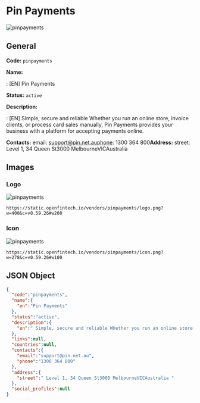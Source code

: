 
# Pin Payments 
![pinpayments](https://static.openfintech.io/vendors/pinpayments/logo.png?w=400&c=v0.59.26#w200)  

## General 
 
**Code:** `pinpayments` 
 
**Name:** 
 
:	[EN] Pin Payments 
 
**Status:** `active` 
 
**Description:** 
 
: [EN]  Simple, secure and reliable Whether you run an online store, invoice clients, or process card sales manually, Pin Payments provides your business with a platform for accepting payments online.  
 
**Contacts:** 
email: support@pin.net.auphone: 1300 364 800**Address:** 
street:  Level 1, 34 Queen St3000 MelbourneVICAustralia  

## Images 

### Logo 
 
![pinpayments](https://static.openfintech.io/vendors/pinpayments/logo.png?w=400&c=v0.59.26#w200)  

```
https://static.openfintech.io/vendors/pinpayments/logo.png?w=400&c=v0.59.26#w200
```  

### Icon 
 
![pinpayments](https://static.openfintech.io/vendors/pinpayments/icon.png?w=278&c=v0.59.26#w100)  

```
https://static.openfintech.io/vendors/pinpayments/icon.png?w=278&c=v0.59.26#w100
```  

## JSON Object 

```json
{
  "code":"pinpayments",
  "name":{
    "en":"Pin Payments"
  },
  "status":"active",
  "description":{
    "en":" Simple, secure and reliable Whether you run an online store, invoice clients, or process card sales manually, Pin Payments provides your business with a platform for accepting payments online. "
  },
  "links":null,
  "countries":null,
  "contacts":{
    "email":"support@pin.net.au",
    "phone":"1300 364 800"
  },
  "address":{
    "street":" Level 1, 34 Queen St3000 MelbourneVICAustralia "
  },
  "social_profiles":null
}
```  
